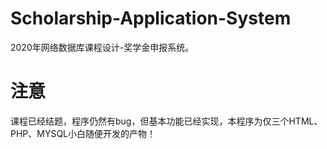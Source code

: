 # Scholarship-Application-System
2020年网络数据库课程设计-奖学金申报系统。

# 注意
课程已经结题，程序仍然有bug，但基本功能已经实现，本程序为仅三个HTML、PHP、MYSQL小白随便开发的产物！
